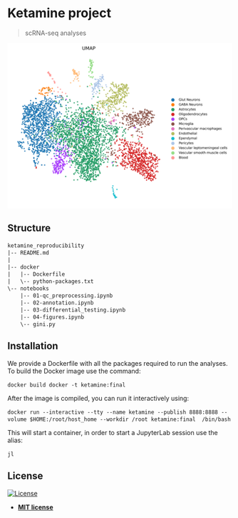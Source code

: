# Ketamine project

> scRNA-seq analyses

[![](/readme.png)]()

## Structure
```
ketamine_reproducibility
|-- README.md
|   
|-- docker
|   |-- Dockerfile
|   \-- python-packages.txt
\-- notebooks
    |-- 01-qc_preprocessing.ipynb
    |-- 02-annotation.ipynb
    |-- 03-differential_testing.ipynb
    |-- 04-figures.ipynb
    \-- gini.py
```

## Installation

We provide a Dockerfile with all the packages required to run the analyses. To build the Docker image use the command:
```shell
docker build docker -t ketamine:final
```

After the image is compiled, you can run it interactively using:

```shell
docker run --interactive --tty --name ketamine --publish 8888:8888 --volume $HOME:/root/host_home --workdir /root ketamine:final  /bin/bash
```

This will start a container, in order to start a JupyterLab session use the alias:

```shell
jl
```

## License

[![License](http://img.shields.io/:license-mit-blue.svg?style=flat-square)](http://badges.mit-license.org)

- **[MIT license](http://opensource.org/licenses/mit-license.php)**
